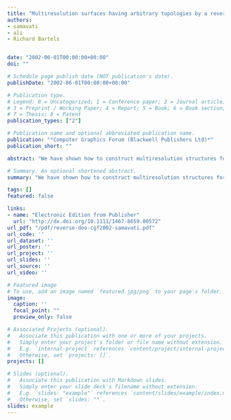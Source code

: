 ```yaml
---
title: "Multiresolution surfaces having arbitrary topologies by a reverse Doo subdivision method"
authors:
- samavati
- ali
- Richard Bartels


date: "2002-06-01T00:00:00+00:00"
doi: ""

# Schedule page publish date (NOT publication's date).
publishDate: "2002-06-01T00:00:00+00:00"

# Publication type.
# Legend: 0 = Uncategorized; 1 = Conference paper; 2 = Journal article;
# 3 = Preprint / Working Paper; 4 = Report; 5 = Book; 6 = Book section;
# 7 = Thesis; 8 = Patent
publication_types: ["2"]

# Publication name and optional abbreviated publication name.
publication: "*Computer Graphics Forum (Blackwell Publishers Ltd)*"
publication_short: ""

abstract: "We have shown how to construct multiresolution structures for reversing subdivision rules using global least squares models (Samavati and Bartels, Computer Graphics Forum, 18(2):97–119, June 1999). As a result, semiorthogonal wavelet systems have also been generated. To construct a multiresolution surface of an arbitrary topology, however, biorthogonal wavelets are needed. In Bartels and Samavati (Journal of Computational and Applied Mathematics, 119:29–67, 2000) we introduced local least squares models for reversing subdivision rules to construct multiresolution curves and tensor product surfaces, noticing that the resulting wavelets were biorthogonal (under an induced inner product). Here, we construct multiresolution surfaces of arbitrary topologies by locally reversing the Doo subdivision scheme. In a Doo subdivision, a coarse surface is converted into a fine one by the contraction of coarse faces …"

# Summary. An optional shortened abstract.
summary: "We have shown how to construct multiresolution structures for reversing subdivision rules using global least squares models (Samavati and Bartels, Computer Graphics Forum, 18(2):97–119, June 1999). As a result, semiorthogonal wavelet systems have also been generated. To construct a multiresolution surface of an arbitrary topology, however, biorthogonal wavelets are needed. In Bartels and Samavati (Journal of Computational and Applied Mathematics, 119:29–67, 2000) we introduced local least square..."

tags: []
featured: false

links:
- name: "Electronic Edition from Publisher"
  url: "http://dx.doi.org/10.1111/1467-8659.00572"
url_pdf: "/pdf/reverse-doo-cgf2002-samavati.pdf"
url_code: ''
url_dataset: ''
url_poster: ''
url_project: ''
url_slides: ''
url_source: ''
url_video: ''

# Featured image
# To use, add an image named `featured.jpg/png` to your page's folder. 
image:
  caption: ''
  focal_point: ""
  preview_only: false

# Associated Projects (optional).
#   Associate this publication with one or more of your projects.
#   Simply enter your project's folder or file name without extension.
#   E.g. `internal-project` references `content/project/internal-project/index.md`.
#   Otherwise, set `projects: []`.
projects: []

# Slides (optional).
#   Associate this publication with Markdown slides.
#   Simply enter your slide deck's filename without extension.
#   E.g. `slides: "example"` references `content/slides/example/index.md`.
#   Otherwise, set `slides: ""`.
slides: example
---
```

